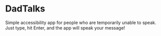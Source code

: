 # DadTalks
Simple accessibility app for people who are temporarily unable to speak. Just type, hit Enter, and the app will speak your message!
